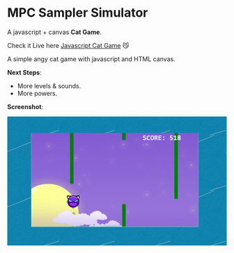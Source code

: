 # MPC Sampler Simulator
A javascript + canvas **Cat Game**.

Check it Live here [Javascript Cat Game](https://onelineof.me/jsgame) :smirk_cat:

A simple angy cat game with javascript and HTML canvas.

**Next Steps**:

- More levels & sounds.
- More powers.

**Screenshot**:

![Javascript Cat Game](../screens/jsgame.png?raw=true "Javascript Cat Game")
